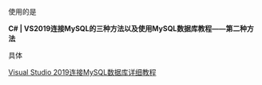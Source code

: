 ﻿使用的是

**C# | VS2019连接MySQL的三种方法以及使用MySQL数据库教程——第二种方法**

具体

[Visual Studio 2019连接MySQL数据库详细教程](https://www.cnblogs.com/RioTian/p/15541568.html)